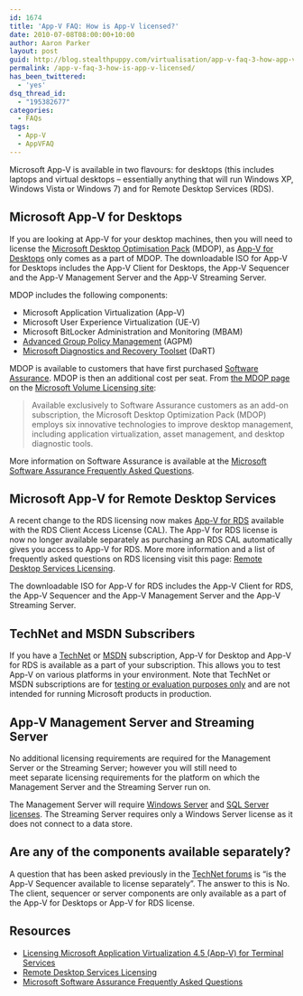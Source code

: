 ```yaml
---
id: 1674
title: 'App-V FAQ: How is App-V licensed?'
date: 2010-07-08T08:00:00+10:00
author: Aaron Parker
layout: post
guid: http://blog.stealthpuppy.com/virtualisation/app-v-faq-3-how-app-v-licensed
permalink: /app-v-faq-3-how-is-app-v-licensed/
has_been_twittered:
  - 'yes'
dsq_thread_id:
  - "195382677"
categories:
  - FAQs
tags:
  - App-V
  - AppVFAQ
---
```

Microsoft App-V is available in two flavours: for desktops (this includes laptops and virtual desktops – essentially anything that will run Windows XP, Windows Vista or Windows 7) and for Remote Desktop Services (RDS).

## Microsoft App-V for Desktops

If you are looking at App-V for your desktop machines, then you will need to license the [Microsoft Desktop Optimisation Pack](http://www.microsoft.com/windows/enterprise/products/mdop/default.aspx) (MDOP), as [App-V for Desktops](http://www.microsoft.com/windows/enterprise/products/mdop/app-v.aspx) only comes as a part of MDOP. The downloadable ISO for App-V for Desktops includes the App-V Client for Desktops, the App-V Sequencer and the App-V Management Server and the App-V Streaming Server.

MDOP includes the following components:

  * Microsoft Application Virtualization (App-V)
  * Microsoft User Experience Virtualization (UE-V)
  * Microsoft BitLocker Administration and Monitoring (MBAM)
  * [Advanced Group Policy Management](http://www.microsoft.com/windows/enterprise/products/mdop/agpm.aspx) (AGPM)
  * [Microsoft Diagnostics and Recovery Toolset](http://www.microsoft.com/windows/enterprise/products/mdop/dart.aspx) (DaRT)

MDOP is available to customers that have first purchased [Software Assurance](http://www.microsoft.com/licensing/software-assurance/default.aspx). MDOP is then an additional cost per seat. From [the MDOP page](http://www.microsoft.com/licensing/software-assurance/mdop.aspx) on the [Microsoft Volume Licensing site](http://www.microsoft.com/licensing/Default.aspx):

> Available exclusively to Software Assurance customers as an add-on subscription, the Microsoft Desktop Optimization Pack (MDOP) employs six innovative technologies to improve desktop management, including application virtualization, asset management, and desktop diagnostic tools.

More information on Software Assurance is available at the [Microsoft Software Assurance Frequently Asked Questions](http://www.microsoft.com/licensing/software-assurance/faq.aspx).

## Microsoft App-V for Remote Desktop Services

A recent change to the RDS licensing now makes [App-V for RDS](http://www.microsoft.com/systemcenter/appv/terminalsvcs.mspx) available with the RDS Client Access License (CAL). The App-V for RDS license is now no longer available separately as purchasing an RDS CAL automatically gives you access to App-V for RDS. More more information and a list of frequently asked questions on RDS licensing visit this page: [Remote Desktop Services Licensing](http://www.microsoft.com/windowsserver2008/en/us/rds-product-licensing.aspx).

The downloadable ISO for App-V for RDS includes the App-V Client for RDS, the App-V Sequencer and the App-V Management Server and the App-V Streaming Server.

## TechNet and MSDN Subscribers

If you have a [TechNet](http://technet.microsoft.com/en-us/subscriptions/default.aspx) or [MSDN](http://msdn.microsoft.com/en-us/subscriptions/default.aspx) subscription, App-V for Desktop and App-V for RDS is available as a part of your subscription. This allows you to test App-V on various platforms in your environment. Note that TechNet or MSDN subscriptions are for [testing or evaluation purposes only](http://technet.microsoft.com/subscriptions/cc294422.aspx) and are not intended for running Microsoft products in production.

## App-V Management Server and Streaming Server

No additional licensing requirements are required for the Management Server or the Streaming Server; however you will still need to meet separate licensing requirements for the platform on which the Management Server and the Streaming Server run on.

The Management Server will require [Windows Server](http://www.microsoft.com/windowsserver2008/en/us/licensing-faq.aspx) and [SQL Server licenses](http://www.microsoft.com/sqlserver/2008/en/us/licensing-faq.aspx). The Streaming Server requires only a Windows Server license as it does not connect to a data store.

## Are any of the components available separately?

A question that has been asked previously in the [TechNet forums](http://social.technet.microsoft.com/Forums/en-gb/category/appvirtualization) is “is the App-V Sequencer available to license separately”. The answer to this is No. The client, sequencer or server components are only available as a part of the App-V for Desktops or App-V for RDS license.

## Resources

* [Licensing Microsoft Application Virtualization 4.5 (App-V) for Terminal Services](http://www.microsoft.com/systemcenter/appv/howtobuy/default.mspx)
* [Remote Desktop Services Licensing](http://www.microsoft.com/windowsserver2008/en/us/rds-product-licensing.aspx)
* [Microsoft Software Assurance Frequently Asked Questions](http://www.microsoft.com/licensing/software-assurance/faq.aspx)
